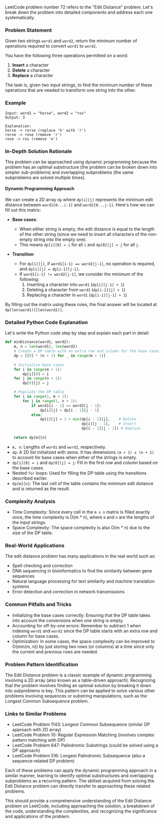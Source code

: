 LeetCode problem number 72 refers to the "Edit Distance" problem. Let's break down the problem into detailed components and address each one systematically.

### Problem Statement

Given two strings `word1` and `word2`, return the minimum number of operations required to convert `word1` to `word2`.

You have the following three operations permitted on a word:

1. **Insert** a character
2. **Delete** a character
3. **Replace** a character

The task is, given two input strings, to find the minimum number of these operations that are needed to transform one string into the other.

### Example

```
Input: word1 = "horse", word2 = "ros"
Output: 3

Explanation:
horse -> rorse (replace 'h' with 'r')
rorse -> rose (remove 'r')
rose -> ros (remove 'e')
```

### In-Depth Solution Rationale

This problem can be approached using dynamic programming because the problem has an optimal substructure (the problem can be broken down into simpler sub-problems) and overlapping subproblems (the same subproblems are solved multiple times).

#### Dynamic Programming Approach

We can create a 2D array `dp` where `dp[i][j]` represents the minimum edit distance between `word1[0...i-1]` and `word2[0...j-1]`. Here's how we can fill out this matrix:

- **Base cases**: 
  - When either string is empty, the edit distance is equal to the length of the other string (since we need to insert all characters of the non-empty string into the empty one).
  - This means `dp[i][0] = i` for all `i` and `dp[0][j] = j` for all `j`.

- **Transition**: 
  - For `dp[i][j]`, if `word1[i-1] == word2[j-1]`, no operation is required, and `dp[i][j] = dp[i-1][j-1]`.
  - If `word1[i-1] != word2[j-1]`, we consider the minimum of the following:
    1. Inserting a character into `word1` (`dp[i][j-1] + 1`)
    2. Deleting a character from `word1` (`dp[i-1][j] + 1`)
    3. Replacing a character in `word1` (`dp[i-1][j-1] + 1`)

By filling out the matrix using these rules, the final answer will be located at `dp[len(word1)][len(word2)]`.

### Detailed Python Code Explanation

Let's write the Python code step by step and explain each part in detail:

```python
def minDistance(word1, word2):
    m, n = len(word1), len(word2)
    # Create a DP table with an extra row and column for the base cases
    dp = [[0] * (n + 1) for _ in range(m + 1)]
    
    # Initialize base cases
    for i in range(m + 1):
        dp[i][0] = i
    for j in range(n + 1):
        dp[0][j] = j

    # Populate the DP table
    for i in range(1, m + 1):
        for j in range(1, n + 1):
            if word1[i - 1] == word2[j - 1]:
                dp[i][j] = dp[i - 1][j - 1]
            else:
                dp[i][j] = 1 + min(dp[i - 1][j],    # Delete
                                   dp[i][j - 1],    # Insert
                                   dp[i - 1][j - 1]) # Replace
    
    return dp[m][n]
```
- `m, n`: Lengths of `word1` and `word2`, respectively.
- `dp`: A 2D list initialized with zeros. It has dimensions `(m + 1) x (n + 1)` to account for base cases when either of the strings is empty.
- `dp[i][0] = i` and `dp[0][j] = j`: Fill in the first row and column based on the base cases.
- Nested `for` loops: Used for filling the DP table using the transitions described earlier.
- `dp[m][n]`: The last cell of the table contains the minimum edit distance and is returned as the result.

### Complexity Analysis

- Time Complexity: Since every cell in the `m x n` matrix is filled exactly once, the time complexity is O(m * n), where `m` and `n` are the lengths of the input strings.
- Space Complexity: The space complexity is also O(m * n) due to the size of the DP table.

### Real-World Applications

The edit distance problem has many applications in the real world such as:
- Spell checking and correction
- DNA sequencing in bioinformatics to find the similarity between gene sequences
- Natural language processing for text similarity and machine translation systems
- Error detection and correction in network transmissions

### Common Pitfalls and Tricks

- Initializing the base cases correctly: Ensuring that the DP table takes into account the conversions when one string is empty.
- Accounting for off-by-one errors: Remember to subtract 1 when indexing `word1` and `word2` since the DP table starts with an extra row and column for base cases.
- Optimization: In some cases, the space complexity can be improved to O(min(m, n)) by just storing two rows (or columns) at a time since only the current and previous rows are needed.

### Problem Pattern Identification

The Edit Distance problem is a classic example of dynamic programming involving a 2D array (also known as a table-driven approach). Recognizing that the problem involves finding an optimal solution by breaking it down into subproblems is key. This pattern can be applied to solve various other problems involving sequences or substring manipulations, such as the Longest Common Subsequence problem.

### Links to Similar Problems

- LeetCode Problem 1143: Longest Common Subsequence (similar DP approach with 2D array)
- LeetCode Problem 10: Regular Expression Matching (involves complex pattern matching with DP)
- LeetCode Problem 647: Palindromic Substrings (could be solved using a DP approach)
- LeetCode Problem 516: Longest Palindromic Subsequence (also a sequence-related DP problem)

Each of these problems can apply the dynamic programming approach in a similar manner, learning to identify optimal substructures and overlapping subproblems as a recurring pattern. The skillset acquired from solving the Edit Distance problem can directly transfer to approaching these related problems.

This should provide a comprehensive understanding of the Edit Distance problem on LeetCode, including approaching the solution, a breakdown of the code, understanding the complexities, and recognizing the significance and applications of the problem.